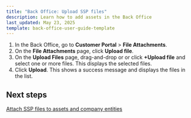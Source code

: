 ```yaml
---
title: "Back Office: Upload SSP files"
description: Learn how to add assets in the Back Office
last_updated: May 23, 2025
template: back-office-user-guide-template
---
```


1. In the Back Office, go to **Customer Portal** > **File Attachments**.
2. On the **File Attachments** page, click **Upload file**.
3. On the **Upload Files** page, drag-and-drop or or click **+Upload file** and select one or more files.
  This displays the selected files.
4. Click **Upload**.
  This shows a success message and displays the files in the list.
  
## Next steps

[Attach SSP files to assets and company entities](/docs/pbc/all/self-service-portal/202505.0/manage-in-the-back-office/back-office-attach-ssp-files-to-assets-and-entities.html)